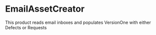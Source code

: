 # EmailAssetCreator
This product reads email inboxes and populates VersionOne with either Defects or Requests
